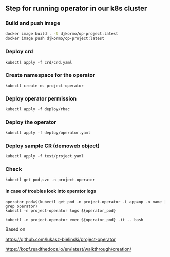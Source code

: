 

## Step for running operator in our k8s cluster

### Build and push image 

```bash
docker image build . -t djkormo/op-project:latest 
docker image push djkormo/op-project:latest
```

### Deploy crd

```console 
kubectl apply -f crd/crd.yaml 
```

### Create namespace for the operator

```console 
kubectl create ns project-operator
```


### Deploy operator permission

```console 
kubectl apply -f deploy/rbac 
```

### Deploy the operator

```console 
kubectl apply -f deploy/operator.yaml 
```

### Deploy sample CR (demoweb object)

```console 
kubectl apply -f test/project.yaml 
```

### Check 

```console 
kubectl get pod,svc -n project-operator 
```

#### In case of troubles look into operator logs

```console
operator_pod=$(kubectl get pod -n project-operator -L app=op -o name | grep operator)
kubectl -n project-operator logs ${operator_pod}
```

```
kubectl -n project-operator exec ${operator_pod} -it -- bash
```



Based on 

https://github.com/lukasz-bielinski/project-operator

https://kopf.readthedocs.io/en/latest/walkthrough/creation/

